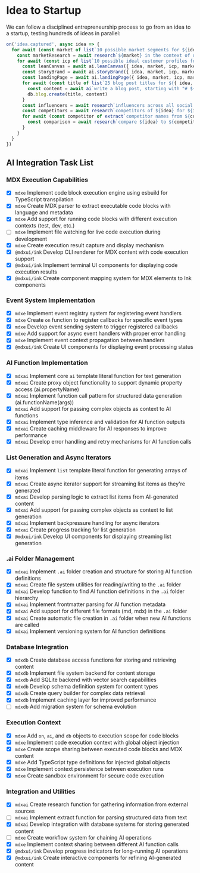 # Idea to Startup

We can follow a disciplined entrepreneurship process to go from an idea to a startup, testing hundreds of ideas in parallel:

```typescript
on('idea.captured', async idea => {
  for await (const market of list`10 possible market segments for ${idea}`) {
    const marketResearch = await research`${market} in the context of delivering ${idea}`
    for await (const icp of list`10 possible ideal customer profiles for ${{ idea, market, marketResearch }}`) {
      const leanCanvas = await ai.leanCanvas({ idea, market, icp, marketResearch })
      const storyBrand = await ai.storyBrand({ idea, market, icp, marketResearch, leanCanvas })
      const landingPage = await ai.landingPage({ idea, market, icp, marketResearch, leanCanvas, storyBrand })
      for await (const title of list`25 blog post titles for ${{ idea, icp, market, leanCanvas, storyBrand }}`) {
        const content = await ai`write a blog post, starting with "# ${title}"`
        db.blog.create(title, content)
      }
      const influencers = await research`influencers across all social media platforms for ${icp} in ${market}`
      const competitors = await research`competitors of ${idea} for ${icp} in ${market}`
      for await (const competitor of extract`competitor names from ${competitors}`) {
        const comparison = await research`compare ${idea} to ${competitor}`
      }
    }
  }
})
```

## AI Integration Task List

### MDX Execution Capabilities

- [x] `mdxe` Implement code block execution engine using esbuild for TypeScript transpilation
- [x] `mdxe` Create MDX parser to extract executable code blocks with language and metadata
- [x] `mdxe` Add support for running code blocks with different execution contexts (test, dev, etc.)
- [ ] `mdxe` Implement file watching for live code execution during development
- [x] `mdxe` Create execution result capture and display mechanism
- [x] `@mdxui/ink` Develop CLI renderer for MDX content with code execution support
- [x] `@mdxui/ink` Implement terminal UI components for displaying code execution results
- [x] `@mdxui/ink` Create component mapping system for MDX elements to Ink components

### Event System Implementation

- [x] `mdxe` Implement event registry system for registering event handlers
- [x] `mdxe` Create `on` function to register callbacks for specific event types
- [x] `mdxe` Develop event sending system to trigger registered callbacks
- [x] `mdxe` Add support for async event handlers with proper error handling
- [x] `mdxe` Implement event context propagation between handlers
- [x] `@mdxui/ink` Create UI components for displaying event processing status

### AI Function Implementation

- [x] `mdxai` Implement core `ai` template literal function for text generation
- [x] `mdxai` Create proxy object functionality to support dynamic property access (ai.propertyName)
- [x] `mdxai` Implement function call pattern for structured data generation (ai.functionName(args))
- [x] `mdxai` Add support for passing complex objects as context to AI functions
- [x] `mdxai` Implement type inference and validation for AI function outputs
- [x] `mdxai` Create caching middleware for AI responses to improve performance
- [x] `mdxai` Develop error handling and retry mechanisms for AI function calls

### List Generation and Async Iterators

- [x] `mdxai` Implement `list` template literal function for generating arrays of items
- [x] `mdxai` Create async iterator support for streaming list items as they're generated
- [x] `mdxai` Develop parsing logic to extract list items from AI-generated content
- [x] `mdxai` Add support for passing complex objects as context to list generation
- [x] `mdxai` Implement backpressure handling for async iterators
- [x] `mdxai` Create progress tracking for list generation
- [x] `@mdxui/ink` Develop UI components for displaying streaming list generation

### .ai Folder Management

- [x] `mdxai` Implement `.ai` folder creation and structure for storing AI function definitions
- [x] `mdxai` Create file system utilities for reading/writing to the `.ai` folder
- [x] `mdxai` Develop function to find AI function definitions in the `.ai` folder hierarchy
- [x] `mdxai` Implement frontmatter parsing for AI function metadata
- [x] `mdxai` Add support for different file formats (md, mdx) in the `.ai` folder
- [x] `mdxai` Create automatic file creation in `.ai` folder when new AI functions are called
- [x] `mdxai` Implement versioning system for AI function definitions

### Database Integration

- [x] `mdxdb` Create database access functions for storing and retrieving content
- [x] `mdxdb` Implement file system backend for content storage
- [x] `mdxdb` Add SQLite backend with vector search capabilities
- [x] `mdxdb` Develop schema definition system for content types
- [x] `mdxdb` Create query builder for complex data retrieval
- [x] `mdxdb` Implement caching layer for improved performance
- [ ] `mdxdb` Add migration system for schema evolution

### Execution Context

- [x] `mdxe` Add `on`, `ai`, and `db` objects to execution scope for code blocks
- [x] `mdxe` Implement code execution context with global object injection
- [x] `mdxe` Create scope sharing between executed code blocks and MDX content
- [x] `mdxe` Add TypeScript type definitions for injected global objects
- [x] `mdxe` Implement context persistence between execution runs
- [x] `mdxe` Create sandbox environment for secure code execution

### Integration and Utilities

- [x] `mdxai` Create research function for gathering information from external sources
- [ ] `mdxai` Implement extract function for parsing structured data from text
- [x] `mdxai` Develop integration with database systems for storing generated content
- [ ] `mdxe` Create workflow system for chaining AI operations
- [x] `mdxe` Implement context sharing between different AI function calls
- [x] `@mdxui/ink` Develop progress indicators for long-running AI operations
- [x] `@mdxui/ink` Create interactive components for refining AI-generated content
